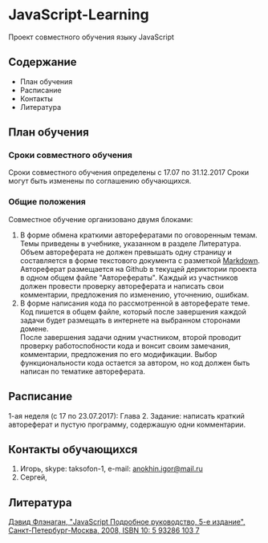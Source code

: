 # JavaScript-Learning
Проект совместного обучения языку JavaScript

## Содержание
* План обучения
* Расписание
* Контакты
* Литература

## План обучения
### Сроки совместного обучения
Сроки совместного обучения определены с 17.07 по 31.12.2017
Сроки могут быть изменены по соглашению обучающихся.
### Общие положения
Совместное обучение организовано двумя блоками:
1. В форме обмена краткими авторефератами по оговоренным темам. Темы приведены в учебнике, указанном в разделе Литература.
Объем автореферата не должен превышать одну страницу и составляется в форме текстового документа с разметкой [Markdown](https://daringfireball.net/projects/markdown/syntax#link).
Автореферат размещается на Github в текущей дериктории проекта в одном общем файле "Авторефераты".
Каждый из участников должен провести проверку автореферата и написать свои комментарии, предложения по изменению, уточнению, ошибкам. 
2. В форме написания кода по рассмотренной в автореферате теме. Код пишется в общем файле, который после завершения каждой задачи будет размещать в интернете на выбранном сторонами домене.  
После завершения задачи одним участником, второй проводит проверку работоспобности кода и вонсит своим замечания, комментарии, предложения по его модификации. Выбор функциональности кода остается за автором, но код должен быть написан по тематике автореферата.

## Расписание
1-ая неделя (с 17 по 23.07.2017): Глава 2. 
Задание: написать краткий автореферат и пустую программу, содержашую одни комментарии.

## Контакты обучающихся
1. Игорь, skype: taksofon-1, e-mail: anokhin.igor@mail.ru
2. Сергей,

## Литература
[Дэвид Флэнаган, "JavaScript Подробное руководство, 5-е издание", Санкт-Петербург-Москва, 2008, ISBN 10: 5 93286 103 7](https://cloud.mail.ru/public/Jbn1/n68grmZrm)
